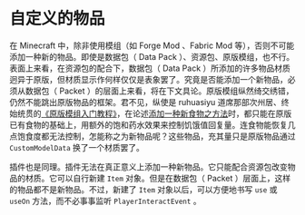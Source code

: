 # 自定义的物品

在 Minecraft 中，除非使用模组（如 Forge Mod 、Fabric Mod 等），否则不可能添加一种新的物品。即使是数据包（ Data Pack ）、资源包、原版模组，也不行。表面上来看，在资源包的配合下，数据包（ Data Pack ）所添加的许多物品材质迥异于原版，但材质显示作何样仅仅是表象罢了。究竟是否能添加一个新物品，必须从数据包（ Packet ）的层面上来看，将在下文具论。原版模组纵然绮交绣错，仍然不能跳出原版物品的框架。君不见，纵使是 ruhuasiyu 道席那部次州居、终始统贯的[《原版模组入门教程》](https://zhangshenxing.gitee.io/vanillamodtutorial)，在论述[添加一种新食物之方法](https://zhangshenxing.gitee.io/vanillamodtutorial/#%E9%A3%9F%E7%89%A9)时，都只能在原版已有食物的基础上，用额外的饱和药水效果来控制饥饿值回复量。连食物能恢复几点饱食度都无法控制，怎能称之为新物品呢？这些物品，充其量只是原版物品通过 `CustomModelData` 换了一个材质罢了。

插件也是同理。插件无法在真正意义上添加一种新物品。它只能配合资源包改变物品的材质。它可以自行新建 `Item` 对象。但是在数据包（ Packet ）层面上，这样的物品都不是新物品。不过，新建了 `Item` 对象以后，可以方便地书写 `use` 或 `useOn` 方法，而不必事事监听 `PlayerInteractEvent` 。